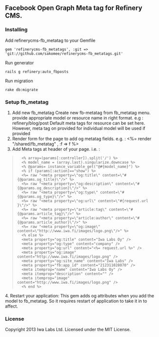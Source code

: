 ## Facebook Open Graph Meta tag for Refinery CMS.

### Installing

Add refinerycms-fb_metatag to your Gemfile

    gem 'refinerycms-fb_metatags', :git => 'git://github.com/sakomee/refinerycms-fb_metatags.git'

Run generator

    rails g refinery:auto_fbposts

Run migration

    rake db:migrate


### Setup fb_metatag
1. Add new fb_metatag 
Create new fb-metatag from fb_metatag menu. provide appropriate model or resource name in right format. e.g : refinery/blog/post 
Default meta tags for resource can be set here. However, meta tag on provided for individual model will be used if provided
2. Render form for the page to add og metatag fields. e.g. :
	<%= render "/shared/fb_metatag" , :f => f  %>	
3. Add Meta tags at header of your page. i.e. :
<blockquote>
  	
	  <% array=(params[:controller]).split('/') %>
	  <% model_name = (array.last).singularize.downcase %>
	  <% @params= instance_variable_get("@#{model_name}") %>
	  <% if (params[:action]=="show") %>
	  <%= raw "<meta property=\"og:title\" content=\"#{@params.og_title}\"/>" %>
	  <%= raw "<meta property=\"og:description\" content=\"#{@params.og_description}\"/>" %>
	  <%= raw "<meta property=\"og:type\" content=\"#{@params.og_type}\"/>" %>
	  <%= raw "<meta property=\"og:url\" content=\"#{request.url }\"/>" %>
	  <%= raw "<meta property=\"article:tag\" content=\"#{@params.article_tag}\"/>" %>
	  <%= raw "<meta property=\"article:author\" content=\"#{@params.article_author}\"/>" %>
	  <%= raw "<meta property=\"og:image\" content=\"http://www.iwa.fi/images/logo.png\"/>" %>
	  <% else %>
	  <meta property="og:title" content="Iwa Labs Oy" />
	  <meta property="og:type" content="company" />
	  <meta property="og:url" content="<%= request.url %>" />
	  <meta property="og:image" content="http://www.iwa.fi/images/logo.png" />
	  <meta property="og:site_name" content="Iwa Labs" />
	  <meta property="fb:app_id" content="212311028070" />
	  <meta itemprop="name" content="Iwa Labs Oy" />
	  <meta itemprop="description" content="" />
	  <meta itemprop="image" content="http://www.iwa.fi/images/logo.png" />
	  <% end %>
</blockquote>
4. Restart your application: This gem adds og attributes when you add the model to fb_metatag. So it requires restart of application to take it in to affect.


### License

Copyright 2013 Iwa Labs Ltd. Licensed under the MIT License.
